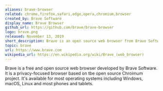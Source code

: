 ```yaml
---
aliases: brave-browser
related: chrome,firefox,safari,edge,opera,chromium,browser
created_by: Brave Software
display_name: Brave Browser
github_url: https://github.com/brave/brave-browser
logo: brave.png
released: November 13, 2019
short_description: Brave is an open source web browser from Brave Software.
topic: brave
url: https://www.brave.com
wikipedia_url: https://en.wikipedia.org/wiki/Brave_(web_browser)
---
```


Brave is a free and open source web browser developed by Brave Software. It is a privacy-focused browser based on tbe open source Chroimum project. It's available for most operating systems including Windows, macOS, Linux and most phones and tablets.